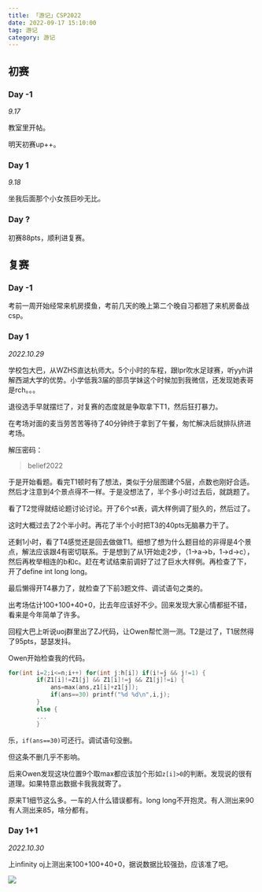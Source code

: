 ```yaml
---
title: 「游记」CSP2022
date: 2022-09-17 15:10:00
tag: 游记
category: 游记
---
```


## 初赛

### Day -1

*9.17*

教室里开帖。

明天初赛up++。

### Day 1

*9.18*

坐我后面那个小女孩巨吵无比。

### Day ?

初赛88pts，顺利进复赛。

## 复赛

### Day -1

考前一周开始经常来机房摸鱼，考前几天的晚上第二个晚自习都翘了来机房备战csp。

### Day 1

*2022.10.29*

学校包大巴，从WZHS直达杭师大。5个小时的车程，跟lpr吹水足球赛，听yyh讲解西湖大学的优势。小学低我3届的部员学妹这个时候加到我微信，还发现她表哥是rch。。。

退役选手早就摆烂了，对复赛的态度就是争取拿下T1，然后狂打暴力。

在考场对面的麦当劳苦苦等待了40分钟终于拿到了午餐，匆忙解决后就排队挤进考场。

解压密码：

> belief2022

于是开始看题。看完T1顿时有了想法，类似于分层图建个5层，点数也刚好合适。然后才注意到4个景点得不一样。于是没想法了，半个多小时过去后，就跳题了。

看了T2觉得就结论题讨论讨论。开了6个st表，调大样例调了挺久的，然后过了。

这时大概过去了2个半小时。再花了半个小时把T3的40pts无脑暴力干了。

还剩1小时，看了T4感觉还是回去做做T1。细想了想为什么题目给的非得是4个景点，解法应该跟4有密切联系。于是想到了从1开始走2步，（1->a->b，1->d->c），然后再枚举相连的b和c。赶在考试结束前调好了过了巨水大样例。再检查了下，开了define int long long。

最后懒得开T4暴力了，就检查了下前3题文件、调试语句之类的。

出考场估计100+100+40+0，比去年应该好不少。回来发现大家心情都挺不错，看来是今年简单了许多。

回程大巴上听说uoj群里出了ZJ代码，让Owen帮忙测一测。T2是过了，T1居然得了95pts，瑟瑟发抖。

Owen开始检查我的代码。

```cpp
for(int i=2;i<=n;i++) for(int j:h[i]) if(i!=j && j!=1) {
        if(Z1[i]!=Z1[j] && Z1[i]!=j && Z1[j]!=i) {
            ans=max(ans,z1[i]+z1[j]);
            if(ans==30) printf("%d %d\n",i,j);
        }
        else {
        ...
        }
```

乐，`if(ans==30)`可还行。调试语句没删。

但这条不删几乎不影响。

后来Owen发现这块位置9个取max都应该加个形如`z[i]>0`的判断。发现说的很有道理。如果特意出数据卡我我就寄了。

原来T1细节这么多。一车的人什么错误都有。long long不开抱灵。有人测出来90有人测出来85，啥分都有。

### Day 1+1

*2022.10.30*

上infinity oj上测出来100+100+40+0，据说数据比较强劲，应该准了吧。

![](/image/infoj.jpg)